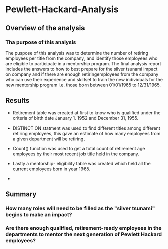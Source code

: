 # Pewlett-Hackard-Analysis
## Overview of the analysis 
### Tha purpose of this analysis 
The puspose of this analysis was to determine the number of retiring employees per title from the company, and identify those employees who are eligible to participate in a mentorship program. The final analysis report includes the answers to how to best prepare for the silver tsunami impact on company and if there are enough retiringemployees from the company who can use their experience and skillset to train the new individuals for the new mentorship program i.e. those born between 01/01/1965 to 12/31/1965. 

## Results 
- Retirement table was created at first to know who is qualified under the criteria of birth date January 1. 1952 and December 31, 1955. 
- DISTINCT ON statment was used to find different titles among different retiring employees, this gave an estimate of how many employees from a given department will be retiring. 
- Count() function was used to get a total count of retirement age employees by their most recent job title held in the company. 

- Lastly a mentorship- eligibility table was created which held all the current employees born in year 1965. 
- 

## Summary 
### How many roles will need to be filled as the "silver tsunami" begins to make an impact?

### Are there enough qualified, retirement-ready employees in the departments to mentor the next generation of Pewlett Hackard employees?